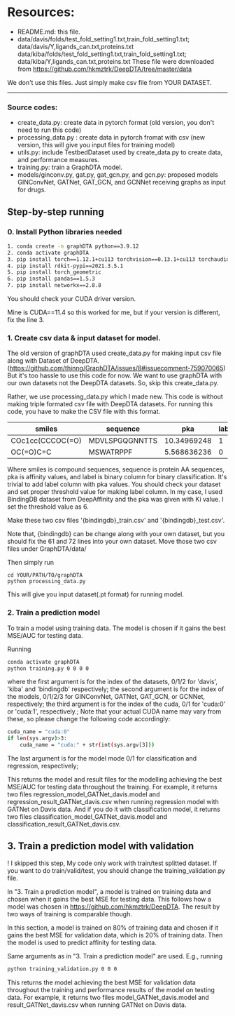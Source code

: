 # Resources:

+ README.md: this file.
+ data/davis/folds/test_fold_setting1.txt,train_fold_setting1.txt; data/davis/Y,ligands_can.txt,proteins.txt
  data/kiba/folds/test_fold_setting1.txt,train_fold_setting1.txt; data/kiba/Y,ligands_can.txt,proteins.txt
  These file were downloaded from https://github.com/hkmztrk/DeepDTA/tree/master/data

We don't use this files. Just simply make csv file from YOUR DATASET.


---------


###  Source codes:
+ create_data.py: create data in pytorch format (old version, you don't need to run this code)
+ processing_data.py : create data in pytorch fromat with csv (new version, this will give you input files for training model)
+ utils.py: include TestbedDataset used by create_data.py to create data, and performance measures.
+ training.py: train a GraphDTA model.
+ models/ginconv.py, gat.py, gat_gcn.py, and gcn.py: proposed models GINConvNet, GATNet, GAT_GCN, and GCNNet receiving graphs as input for drugs.

## Step-by-step running


### 0. Install Python libraries needed

```sh
1. conda create -n graphDTA python==3.9.12
2. conda activate graphDTA
3. pip install torch==1.12.1+cu113 torchvision==0.13.1+cu113 torchaudio==0.12.1 --extra-index-url https://download.pytorch.org/whl/cu113
4. pip install rdkit-pypi==2021.3.5.1
5. pip install torch_geometric
6. pip install pandas==1.5.3
7. pip install networkx==2.8.8
```
You should check your CUDA driver version.

Mine is CUDA==11.4 so this worked for me, but if your version is different, fix the line 3.


### 1. Create csv data & input dataset for model.
The old version of graphDTA used create_data.py for making input csv file along with Dataset of DeepDTA. (https://github.com/thinng/GraphDTA/issues/8#issuecomment-759070065)
But it's too hassle to use this code for now. We want to use graphDTA with our own datasets not the DeepDTA datasets.
So, skip this create_data.py.

Rather, we use processing_data.py which I made new. This code is without making triple formated csv file with DeepDTA datasets.
For running this code, you have to make the CSV file with this format.


| smiles  | sequence | pka | label |
| ------------- | ------------- |------------- |------------- |
| COc1cc(CCCOC(=O)  | MDVLSPGQGNNTTS  |10.34969248 | 1 |
| OC(=O)C=C | MSWATRPPF  |5.568636236 | 0

Where smiles is compound sequences, sequence is protein AA sequences, pka is affinity values, and label is binary column for binary classification.
It's trivial to add label column with pka values. You should check your dataset and set proper threshold value for making label column.
In my case, I used BindingDB dataset from DeepAffinity and the pka was given with Ki value. I set the threshold value as 6.

Make these two csv files '{bindingdb}_train.csv' and '{bindingdb}_test.csv'.

Note that, {bindingdb} can be change along with your own dataset, but you should fix the 61 and 72 lines into your own dataset.
Move those two csv files under GraphDTA/data/

Then simply run 
```
cd YOUR/PATH/TO/graphDTA
python processing_data.py
```

This will give you input dataset(.pt format) for running model.


### 2. Train a prediction model
To train a model using training data. The model is chosen if it gains the best MSE/AUC for testing data.

Running 

```sh
conda activate graphDTA
python training.py 0 0 0 0
```


where the first argument is for the index of the datasets, 0/1/2 for 'davis', 'kiba' and 'bindingdb' respectively;
 the second argument is for the index of the models, 0/1/2/3 for GINConvNet, GATNet, GAT_GCN, or GCNNet, respectively;
 the third argument is for the index of the cuda, 0/1 for 'cuda:0' or 'cuda:1', respectively.;
 Note that your actual CUDA name may vary from these, so please change the following code accordingly:
```sh
cuda_name = "cuda:0"
if len(sys.argv)>3:
    cuda_name = "cuda:" + str(int(sys.argv[3])) 
```
 The last argument is for the model mode 0/1 for classification and regression, respectively;

This returns the model and result files for the modelling achieving the best MSE/AUC for testing data throughout the training.
For example, it returns two files regression_model_GATNet_davis.model and regression_result_GATNet_davis.csv when running regression model with GATNet on Davis data.
And if you do it with classification model, it returns two files classification_model_GATNet_davis.model and classification_result_GATNet_davis.csv.

## 3. Train a prediction model with validation 

! I skipped this step, My code only work with train/test splitted dataset.
If you want to do train/valid/test, you should change the training_validation.py file.

In "3. Train a prediction model", a model is trained on training data and chosen when it gains the best MSE for testing data.
This follows how a model was chosen in https://github.com/hkmztrk/DeepDTA. The result by two ways of training is comparable though.

In this section, a model is trained on 80% of training data and chosen if it gains the best MSE for validation data, 
which is 20% of training data. Then the model is used to predict affinity for testing data.

Same arguments as in "3. Train a prediction model" are used. E.g., running 

```sh
python training_validation.py 0 0 0
```

This returns the model achieving the best MSE for validation data throughout the training and performance results of the model on testing data.
For example, it returns two files model_GATNet_davis.model and result_GATNet_davis.csv when running GATNet on Davis data.
